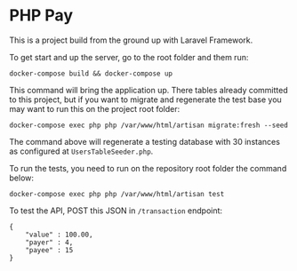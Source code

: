 # PHP Pay
This is a project build from the ground up with Laravel Framework.

To get start and up the server, go to the root folder and them run:

`docker-compose build && docker-compose up`

This command will bring the application up. There tables already committed to this project, but if you want to migrate
and regenerate the test base you may want to run this on the project root folder:

`docker-compose exec php php /var/www/html/artisan migrate:fresh --seed`

The command above will regenerate a testing database with 30 instances as configured at `UsersTableSeeder.php`.

To run the tests, you need to run on the repository root folder the command below:

`docker-compose exec php php /var/www/html/artisan test`

To test the API, POST this JSON in `/transaction` endpoint:

````
{
    "value" : 100.00,
    "payer" : 4,
    "payee" : 15
}
